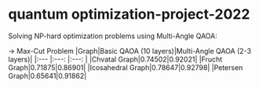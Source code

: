 # quantum optimization-project-2022
Solving NP-hard optimization problems using Multi-Angle QAOA:


-> Max-Cut Problem
|Graph|Basic QAOA (10 layers)|Multi-Angle QAOA (2-3 layers)|
|:---  |:---: |:---: |
|Chvatal Graph|0.74502|0.92021|
|Frucht Graph|0.71875|0.86901|
|Icosahedral Graph|0.78647|0.92798| 
|Petersen Graph|0.65641|0.91862|




